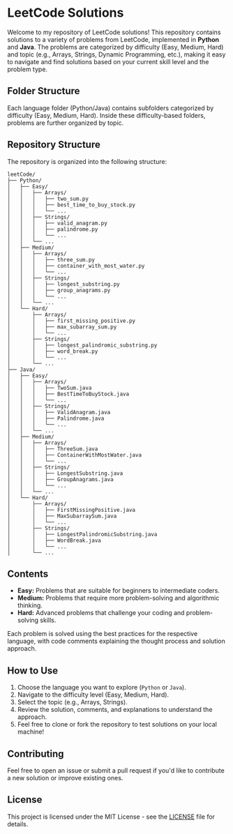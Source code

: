 # LeetCode Solutions

Welcome to my repository of LeetCode solutions! This repository contains solutions to a variety of problems from LeetCode, implemented in **Python** and **Java**. The problems are categorized by difficulty (Easy, Medium, Hard) and topic (e.g., Arrays, Strings, Dynamic Programming, etc.), making it easy to navigate and find solutions based on your current skill level and the problem type.

## Folder Structure

Each language folder (Python/Java) contains subfolders categorized by difficulty (Easy, Medium, Hard). Inside these difficulty-based folders, problems are further organized by topic.


## Repository Structure

The repository is organized into the following structure:
```
leetCode/
├── Python/
│   ├── Easy/
│   │   ├── Arrays/
│   │   │   ├── two_sum.py
│   │   │   ├── best_time_to_buy_stock.py
│   │   │   └── ...
│   │   ├── Strings/
│   │   │   ├── valid_anagram.py
│   │   │   ├── palindrome.py
│   │   │   └── ...
│   │   └── ...
│   ├── Medium/
│   │   ├── Arrays/
│   │   │   ├── three_sum.py
│   │   │   ├── container_with_most_water.py
│   │   │   └── ...
│   │   ├── Strings/
│   │   │   ├── longest_substring.py
│   │   │   ├── group_anagrams.py
│   │   │   └── ...
│   │   └── ...
│   └── Hard/
│       ├── Arrays/
│       │   ├── first_missing_positive.py
│       │   ├── max_subarray_sum.py
│       │   └── ...
│       ├── Strings/
│       │   ├── longest_palindromic_substring.py
│       │   ├── word_break.py
│       │   └── ...
│       └── ...
├── Java/
│   ├── Easy/
│   │   ├── Arrays/
│   │   │   ├── TwoSum.java
│   │   │   ├── BestTimeToBuyStock.java
│   │   │   └── ...
│   │   ├── Strings/
│   │   │   ├── ValidAnagram.java
│   │   │   ├── Palindrome.java
│   │   │   └── ...
│   │   └── ...
│   ├── Medium/
│   │   ├── Arrays/
│   │   │   ├── ThreeSum.java
│   │   │   ├── ContainerWithMostWater.java
│   │   │   └── ...
│   │   ├── Strings/
│   │   │   ├── LongestSubstring.java
│   │   │   ├── GroupAnagrams.java
│   │   │   └── ...
│   │   └── ...
│   └── Hard/
│       ├── Arrays/
│       │   ├── FirstMissingPositive.java
│       │   ├── MaxSubarraySum.java
│       │   └── ...
│       ├── Strings/
│       │   ├── LongestPalindromicSubstring.java
│       │   ├── WordBreak.java
│       │   └── ...
│       └── ...

```

## Contents

- **Easy:** Problems that are suitable for beginners to intermediate coders.
- **Medium:** Problems that require more problem-solving and algorithmic thinking.
- **Hard:** Advanced problems that challenge your coding and problem-solving skills.

Each problem is solved using the best practices for the respective language, with code comments explaining the thought process and solution approach.

## How to Use

1. Choose the language you want to explore (`Python` or `Java`).
2. Navigate to the difficulty level (Easy, Medium, Hard).
3. Select the topic (e.g., Arrays, Strings).
4. Review the solution, comments, and explanations to understand the approach.
5. Feel free to clone or fork the repository to test solutions on your local machine!

## Contributing

Feel free to open an issue or submit a pull request if you'd like to contribute a new solution or improve existing ones.

## License

This project is licensed under the MIT License - see the [LICENSE](LICENSE) file for details.
